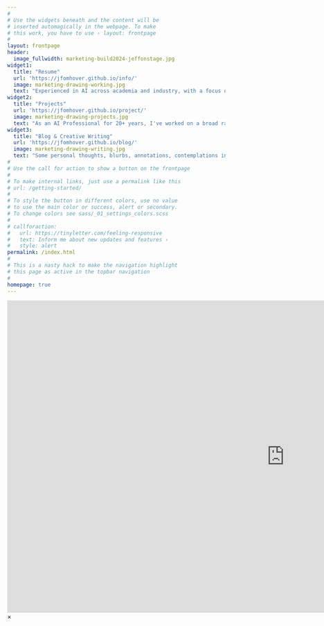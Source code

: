 ```yaml
---
#
# Use the widgets beneath and the content will be
# inserted automagically in the webpage. To make
# this work, you have to use › layout: frontpage
#
layout: frontpage
header:
  image_fullwidth: marketing-build2024-jeffonstage.jpg
widget1:
  title: "Resume"
  url: 'https://jfomhover.github.io/info/'
  image: marketing-drawing-working.jpg
  text: "Experienced in AI across academia and industry, with a focus on building developer-facing platforms and leading multidisciplinary teams in product and system design."
widget2:
  title: "Projects"
  url: 'https://jfomhover.github.io/project/'
  image: marketing-drawing-projects.jpg
  text: "As an AI Professional for 20+ years, I've worked on a broad range of projects, with many disciplines. I had the opportunity to work on exploratory research and time-crunching launches."
widget3:
  title: "Blog & Creative Writing"
  url: 'https://jfomhover.github.io/blog/'
  image: marketing-drawing-writing.jpg
  text: "Some personal thoughts, blurbs, annotations, contemplations in the margin of what I do."
#
# Use the call for action to show a button on the frontpage
#
# To make internal links, just use a permalink like this
# url: /getting-started/
#
# To style the button in different colors, use no value
# to use the main color or success, alert or secondary.
# To change colors see sass/_01_settings_colors.scss
#
# callforaction:
#   url: https://tinyletter.com/feeling-responsive
#   text: Inform me about new updates and features ›
#   style: alert
permalink: /index.html
#
# This is a nasty hack to make the navigation highlight
# this page as active in the topbar navigation
#
homepage: true
---
```


<div id="videoModal" class="reveal-modal large" data-reveal="">
  <div class="flex-video widescreen vimeo" style="display: block;">
    <iframe width="1280" height="720" src="https://www.youtube.com/embed/3b5zCFSmVvU" frameborder="0" allowfullscreen></iframe>
  </div>
  <a class="close-reveal-modal">&#215;</a>
</div>
